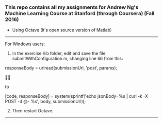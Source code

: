 ### This repo contains all my assignments for Andrew Ng's Machine Learning Course at Stanford (through Coursera) (Fall 2016)


- Using Octave (it's open source version of Matlab)
---------------

For Windows users:

1) In the exercise /lib folder, edit and save the file submitWithConfiguration.m, changing line 66 from this:


responseBody = urlread(submissionUrl, 'post', params);




to

[code, responseBody] = system(sprintf('echo jsonBody=%s | curl -k -X POST -d @- %s', body, submissionUrl));


2) Then restart Octave.

----------------
